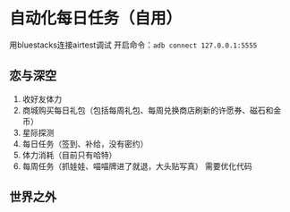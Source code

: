 # 自动化每日任务（自用）
用bluestacks连接airtest调试
开启命令：`adb connect 127.0.0.1:5555`


## 恋与深空
1. 收好友体力
2. 商城购买每日礼包（包括每周礼包、每周兑换商店刷新的许愿券、磁石和金币）
3. 星际探测
4. 每日任务（签到、补给，没有密约）
5. 体力消耗（目前只有哈特）
6. 每周任务（抓娃娃、喵喵牌进了就退，大头贴写真）
需要优化代码



## 世界之外
